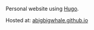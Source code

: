 Personal website using [Hugo](https://gohugo.io/).

Hosted at: [abigbigwhale.github.io](https://abigbigwhale.github.io)
